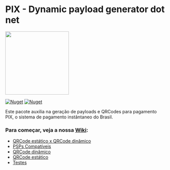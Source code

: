 # PIX - Dynamic payload generator dot net

<img width='200' src='https://user-images.githubusercontent.com/5353685/101644586-233eb080-3a14-11eb-9cec-2172586abfde.png'/>

[![Nuget](https://img.shields.io/nuget/dt/pix-dynamic-payload-generator.net)](https://www.nuget.org/packages/pix-dynamic-payload-generator.net)
[![Nuget](https://img.shields.io/nuget/v/pix-dynamic-payload-generator.net)](https://www.nuget.org/packages/pix-dynamic-payload-generator.net)

Este pacote auxilia na geração de payloads e QRCodes para pagamento PIX, o sistema de pagamento instântaneo do Brasil.

### Para começar, veja a nossa [Wiki](https://github.com/alexandresanlim/pix-dynamic-payload-generator.net/wiki):
- [QRCode estático x QRCode dinâmico](https://github.com/alexandresanlim/pix-dynamic-payload-generator.net/wiki/1---QRCode-din%C3%A2mico-x-QRCode-est%C3%A1tico)
- [PSPs Compatíveis](https://github.com/alexandresanlim/pix-dynamic-payload-generator.net/wiki/0-PSPs-compat%C3%ADveis)
- [QRCode dinâmico](https://github.com/alexandresanlim/pix-dynamic-payload-generator.net/wiki/2-Gerar-QRCode-din%C3%A2mico)
- [QRCode estático](https://github.com/alexandresanlim/pix-dynamic-payload-generator.net/wiki/3-Gerar-QRCode-est%C3%A1tico)
- [Testes](https://github.com/alexandresanlim/pix-dynamic-payload-generator.net/wiki/4-Testes)
